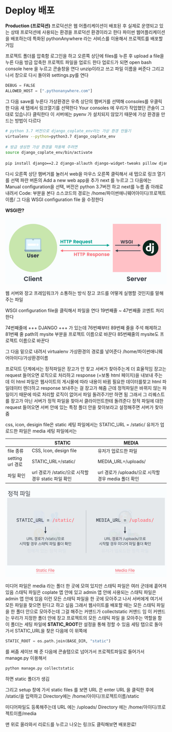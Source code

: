 ﻿# Deploy 배포

**Production (프로덕션)**
프로덕션은 웹 어플리케이션이 배포된 후 실제로 운영되고 있는 상태
프로덕션에 사용되는 환경을 프로덕션 환경이라고 한다
파이썬 웹어플리케이션을 배포하는데 특화된 pythonAnywhere 라는 서비스를 이용해서 프로젝트를 배포할 거임

프로젝트 폴더를 압축함
로그인을 하고 오른쪽 상단에 files를 누른 후
upload a file을 누른 다음 방금 압축한 프로젝트 파일을 업로드 한다
업로드가 되면  open bash console here 을 누르고 콘솔창을 연다
unzip이라고 쓰고 파일 이름을 써준다
그리고 나서 창으로 다시 돌아와 settings.py를 연다

```python
DEBUG = FALSE
ALLOWED_HOST = [".pythonanywhere.com"]
```

그 다음 save를 누른다
가상환경은 우측 상단의 햄버거를 선택해
consoles를 우클릭 한 다음 새 탭에서 링크열기를 선택한다
Your consoles 에 우리가 작업했던 콘솔이 그대로 있습니다 클릭한다
이 서버에는 pyenv 가 설치되지 않았기 때문에 가상 환경을 만드는 방법이 다르다

```bash
# python 3.7 버전으로 django_coplate_env라는 가상 환경 만들기
virtualenv --python=python3.7 django_coplate_env

# 방금 생성한 가상 환경을 적용해 주려면 
source django_coplate_env/bin/activate

pip install django==2.2 django-allauth django-widget-tweaks pillow django-braces
```

다시 오른쪽 상단 햄버거를 눌러서 web을 마우스 오른쪽 클릭해서
새 탭으로 링크 열기를 선택
파란 버튼의 Add a new web app을 추가
next 를 누르고 그 다음에는  Manual configuration을 선택,
버전은 python 3.7버전 하고 next를 누름
좀 아래로 내려서 Code: 부분을 본다
소스코드의 경로는
 /home/파이썬애니웨어아이디/프로젝트이름/
 그 다음 WSGI configuration file 을 수정한다


**WSGI란?**

![](assets/2023-05-02-20-51-15-7.PNG)

웹 서버와 장고 프레임워크가 소통하는 방식
장고 코드를 어떻게 실행할 것인지를 말해주는 파일

WSGI configuration file을 클릭해서 파일을 연다
19번째줄 ~ 47번째줄 코멘트 처리한다

74번째줄에 +++ DJANGO +++ 가 있는데 
76번째부터 89번째 줄을 주석 해제하고
81번째 줄 path의 mysite 부분을 프로젝트 이름으로 바꾼다
85번째줄의 mysite도 프로젝트 이름으로 바꾼다

그 다음 밑으로 내려서 virtualenv 가상환경의 경로를 넣어준다
/home/파이썬애니웨어아이디/가상환경이름

프로덕트 단계에서는
정적파일은 장고가 안 찾고 서버가 찾아주는게 더 효율적임
장고는 request 들어오면 로직으로 처리하고 response (=보통 html 페이지)을 내보내 주는데 이 html 파일은 웹사이트의 게시물에 따라 내용이 바뀜 
필요한 데이터를찾고 html 파일데이터 렌더하고 response 보내주는 걸 장고가 해줌
근데 정적파일은 바뀌지 않는 파일이기 때문에 따로 처리할 로직이 없어서 파일 돌려주기만 하면 됨
그래서 그 리퀘스트를 장고가 아닌 서버가 정적 파일을 찾아서 클라이언트한테 돌려준다
정적 파일에 대한 request 들어오면 서버 안에 있는 특정 폴더 안을 찾아보라고 설정해주면 서버가 찾아줌

css, icon, desigin file은 static 
세팅 파일에서는 STATIC_URL = /static/
유저가 업로드한 파일은 media
세팅 파일에서는 

|                | STATIC                                 | MEDIA                                  |
| -------------- | -------------------------------------- | -------------------------------------- |
| file 종류        | CSS, Icon, design file                 | 유저가 업로드한 파일                            |
| setting url 경로 | STATIC_URL=/static/                    | MEDIA_URL=/uploads/                    |
| 파일 확인          | url 경로가 /static/으로 시작할 경우 static 파일 확인 | url 경로가 /uploads/으로 시작할 경우 media 폴더 확인 |

![](assets/2023-05-02-20-51-29-8.PNG)

미디어 파일은 media 라는 폴더 한 곳에 모여 있지만 스태틱 파일은 여러 군데에 흩어져 있음
스태틱 파일은 coplate 앱 안에 있고 admin 앱 안에 사용되는 스태틱 파일은 admin 앱 안에 있음 이런 모든 스태틱 파일을 한 곳에 모아주고 나서 서버에게 여기서 모든 파일을 찾으면 된다고 하고 싶음
그래서 웹사이트를 배포할 때는 모든 스태틱 파일을 한 폴더 안으로 모아주는데 그걸 해주는 커맨드가 collectstatic 커맨드 임
이 커맨드는 우리가 지정한 폴더 안에 장고 프로젝트의 모든 스태틱 파일 을 모아주는 역할을 함
이 폴더는 세팅 파일에 **STATIC_ROOT**란 설정을 통해 정할 수 있음
세팅 탭으로 돌아가서 STATIC_URL을 찾은 다음에 이 위쪽에

```python
STATIC_ROOT = os.path.join(BASE_DIR, "static")
```

를 써줌 세이브 해 준 다음에 콘솔탭으로 넘어가서
프로젝트파일로 들어가서 manage.py 이용해서

```bash
python manage.py collectstatic
```

하면 static 폴더가 생김

그리고 setup 창에 가서 static files 를 보면 
URL 은 enter URL 을 클릭한 후에 /static/을 입력하고 
Directory에는 /home/아이디/프로젝트이름/static

미디어파일도 등록해주는데
URL 에는 /uploads/
Directory 에는 /home/아이디/프로젝트이름/media

맨 위로 올라와서 리로드를 누르고 나오는 링크도 클릭해보면 
배포완료!
